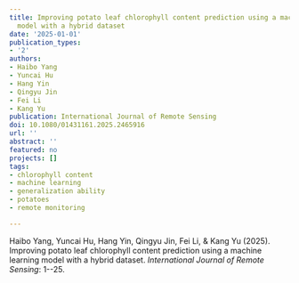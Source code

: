 ```yaml
---
title: Improving potato leaf chlorophyll content prediction using a machine learning
  model with a hybrid dataset
date: '2025-01-01'
publication_types:
- '2'
authors:
- Haibo Yang
- Yuncai Hu
- Hang Yin
- Qingyu Jin
- Fei Li
- Kang Yu
publication: International Journal of Remote Sensing
doi: 10.1080/01431161.2025.2465916
url: ''
abstract: ''
featured: no
projects: []
tags:
- chlorophyll content
- machine learning
- generalization ability
- potatoes
- remote monitoring

---
```


Haibo Yang, Yuncai Hu, Hang Yin, Qingyu Jin, Fei Li, & Kang Yu (2025). Improving potato leaf chlorophyll content prediction using a machine learning model with a hybrid dataset. *International Journal of Remote Sensing*: 1--25.
